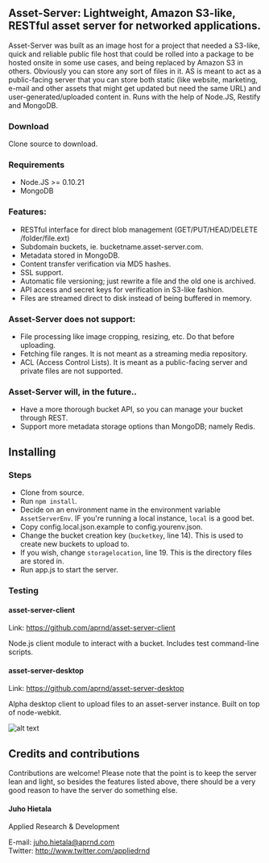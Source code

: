 ## Asset-Server: Lightweight, Amazon S3-like, RESTful asset server for networked applications.

Asset-Server was built as an image host for a project that needed a S3-like, quick and reliable public file host that could be rolled into a package to be hosted onsite in some use cases, and being replaced by Amazon S3 in others. Obviously you can store any sort of files in it. AS is meant to act as a public-facing server that you can store both static (like website, marketing, e-mail and other assets that might get updated but need the same URL) and user-generated/uploaded content in. Runs with the help of Node.JS, Restify and MongoDB.

### Download

Clone source to download.

### Requirements

- Node.JS >= 0.10.21
- MongoDB

### Features:

- RESTful interface for direct blob management (GET/PUT/HEAD/DELETE /folder/file.ext)
- Subdomain buckets, ie. bucketname.asset-server.com.
- Metadata stored in MongoDB.
- Content transfer verification via MD5 hashes.
- SSL support.
- Automatic file versioning; just rewrite a file and the old one is archived.
- API access and secret keys for verification in S3-like fashion.
- Files are streamed direct to disk instead of being buffered in memory.

### Asset-Server does not support:

- File processing like image cropping, resizing, etc. Do that before uploading.
- Fetching file ranges. It is not meant as a streaming media repository.
- ACL (Access Control Lists). It is meant as a public-facing server and private files are not supported.

### Asset-Server will, in the future..

- Have a more thorough bucket API, so you can manage your bucket through REST.
- Support more metadata storage options than MongoDB; namely Redis.

## Installing

### Steps

- Clone from source.
- Run `npm install`.
- Decide on an environment name in the environment variable `AssetServerEnv`. IF you're running a local instance, `local` is a good bet.
- Copy config.local.json.example to config.yourenv.json.
- Change the bucket creation key (`bucketkey`, line 14). This is used to create new buckets to upload to.
- If you wish, change `storagelocation`, line 19. This is the directory files are stored in.
- Run app.js to start the server.

### Testing

#### asset-server-client
Link: https://github.com/aprnd/asset-server-client

Node.js client module to interact with a bucket. Includes test command-line scripts.

#### asset-server-desktop
Link: https://github.com/aprnd/asset-server-desktop

Alpha desktop client to upload files to an asset-server instance. Built on top of node-webkit.

![alt text](http://tester.asset-server.com/asset-server-desktop-a.png  "Screenshot")

## Credits and contributions

Contributions are welcome! Please note that the point is to keep the server lean and light, so besides the features listed above, there should be a very good reason to have the server do something else.

#### Juho Hietala  
Applied Research & Development

E-mail: juho.hietala@aprnd.com  
Twitter: http://www.twitter.com/appliedrnd
